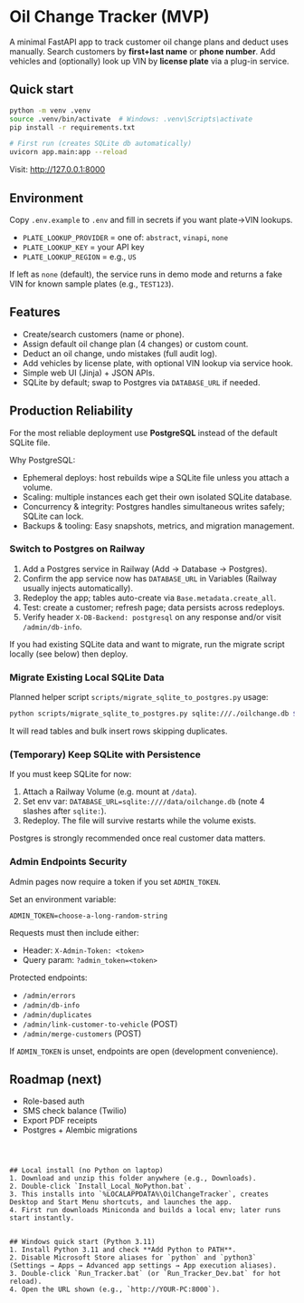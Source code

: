 # Oil Change Tracker (MVP)

A minimal FastAPI app to track customer oil change plans and deduct uses manually. 
Search customers by **first+last name** or **phone number**. Add vehicles and (optionally) look up VIN by **license plate** via a plug-in service.

## Quick start

```bash
python -m venv .venv
source .venv/bin/activate  # Windows: .venv\Scripts\activate
pip install -r requirements.txt

# First run (creates SQLite db automatically)
uvicorn app.main:app --reload
```

Visit: http://127.0.0.1:8000

## Environment

Copy `.env.example` to `.env` and fill in secrets if you want plate→VIN lookups.

- `PLATE_LOOKUP_PROVIDER` = one of: `abstract`, `vinapi`, `none`
- `PLATE_LOOKUP_KEY` = your API key
- `PLATE_LOOKUP_REGION` = e.g., `US`

If left as `none` (default), the service runs in demo mode and returns a fake VIN for known sample plates (e.g., `TEST123`).

## Features
- Create/search customers (name or phone).
- Assign default oil change plan (4 changes) or custom count.
- Deduct an oil change, undo mistakes (full audit log).
- Add vehicles by license plate, with optional VIN lookup via service hook.
- Simple web UI (Jinja) + JSON APIs.
- SQLite by default; swap to Postgres via `DATABASE_URL` if needed.

## Production Reliability

For the most reliable deployment use **PostgreSQL** instead of the default SQLite file.

Why PostgreSQL:
- Ephemeral deploys: host rebuilds wipe a SQLite file unless you attach a volume.
- Scaling: multiple instances each get their own isolated SQLite database.
- Concurrency & integrity: Postgres handles simultaneous writes safely; SQLite can lock.
- Backups & tooling: Easy snapshots, metrics, and migration management.

### Switch to Postgres on Railway
1. Add a Postgres service in Railway (Add → Database → Postgres).
2. Confirm the app service now has `DATABASE_URL` in Variables (Railway usually injects automatically).
3. Redeploy the app; tables auto-create via `Base.metadata.create_all`.
4. Test: create a customer; refresh page; data persists across redeploys.
5. Verify header `X-DB-Backend: postgresql` on any response and/or visit `/admin/db-info`.

If you had existing SQLite data and want to migrate, run the migrate script locally (see below) then deploy.

### Migrate Existing Local SQLite Data
Planned helper script `scripts/migrate_sqlite_to_postgres.py` usage:
```bash
python scripts/migrate_sqlite_to_postgres.py sqlite:///./oilchange.db $DATABASE_URL
```
It will read tables and bulk insert rows skipping duplicates.

### (Temporary) Keep SQLite with Persistence
If you must keep SQLite for now:
1. Attach a Railway Volume (e.g. mount at `/data`).
2. Set env var: `DATABASE_URL=sqlite:////data/oilchange.db` (note 4 slashes after `sqlite:`).
3. Redeploy. The file will survive restarts while the volume exists.

Postgres is strongly recommended once real customer data matters.

### Admin Endpoints Security
Admin pages now require a token if you set `ADMIN_TOKEN`.

Set an environment variable:
```
ADMIN_TOKEN=choose-a-long-random-string
```

Requests must then include either:
- Header: `X-Admin-Token: <token>`
- Query param: `?admin_token=<token>`

Protected endpoints:
- `/admin/errors`
- `/admin/db-info`
- `/admin/duplicates`
- `/admin/link-customer-to-vehicle` (POST)
- `/admin/merge-customers` (POST)

If `ADMIN_TOKEN` is unset, endpoints are open (development convenience).

## Roadmap (next)
- Role-based auth
- SMS check balance (Twilio)
- Export PDF receipts
- Postgres + Alembic migrations
```



## Local install (no Python on laptop)
1. Download and unzip this folder anywhere (e.g., Downloads).
2. Double‑click `Install_Local_NoPython.bat`.
3. This installs into `%LOCALAPPDATA%\OilChangeTracker`, creates Desktop and Start Menu shortcuts, and launches the app.
4. First run downloads Miniconda and builds a local env; later runs start instantly.


## Windows quick start (Python 3.11)
1. Install Python 3.11 and check **Add Python to PATH**.
2. Disable Microsoft Store aliases for `python` and `python3` (Settings → Apps → Advanced app settings → App execution aliases).
3. Double‑click `Run_Tracker.bat` (or `Run_Tracker_Dev.bat` for hot reload).
4. Open the URL shown (e.g., `http://YOUR-PC:8000`).
